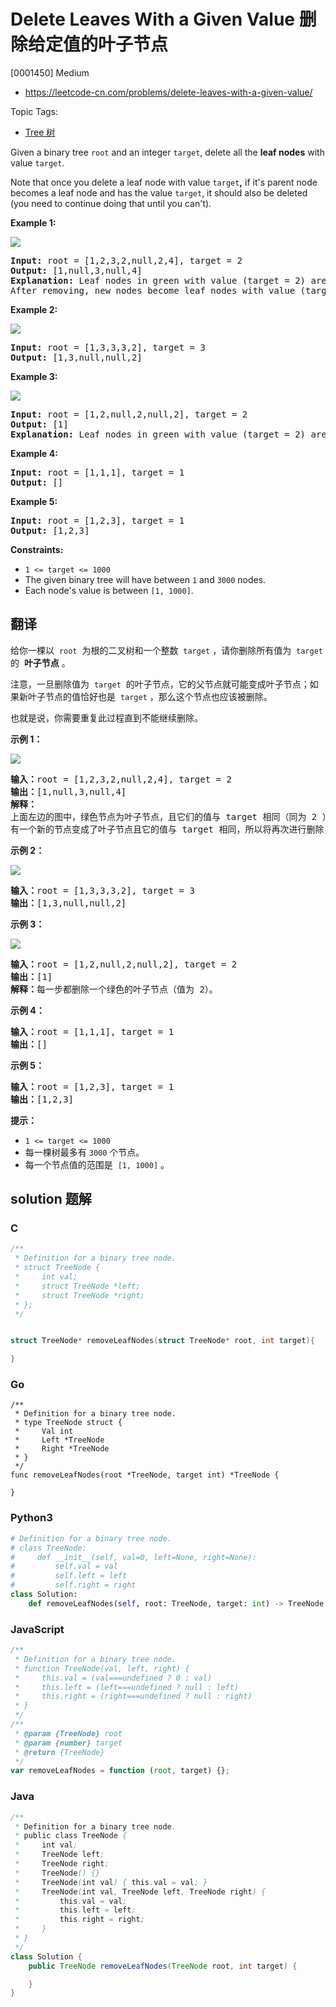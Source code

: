 # Delete Leaves With a Given Value 删除给定值的叶子节点

[0001450] Medium

- https://leetcode-cn.com/problems/delete-leaves-with-a-given-value/

Topic Tags:

- [Tree 树](https://leetcode-cn.com/tag/tree/)

Given a binary tree `root` and an integer `target`, delete all the **leaf nodes** with value `target`.

Note that once you delete a leaf node with value `target`**,** if it's parent node becomes a leaf node and has the value `target`, it should also be deleted (you need to continue doing that until you can't).

**Example 1:**

**![](https://assets.leetcode.com/uploads/2020/01/09/sample_1_1684.png)**

<pre><strong>Input:</strong> root = [1,2,3,2,null,2,4], target = 2
<strong>Output:</strong> [1,null,3,null,4]
<strong>Explanation:</strong> Leaf nodes in green with value (target = 2) are removed (Picture in left). 
After removing, new nodes become leaf nodes with value (target = 2) (Picture in center).
</pre>

**Example 2:**

**![](https://assets.leetcode.com/uploads/2020/01/09/sample_2_1684.png)**

<pre><strong>Input:</strong> root = [1,3,3,3,2], target = 3
<strong>Output:</strong> [1,3,null,null,2]
</pre>

**Example 3:**

**![](https://assets.leetcode.com/uploads/2020/01/15/sample_3_1684.png)**

<pre><strong>Input:</strong> root = [1,2,null,2,null,2], target = 2
<strong>Output:</strong> [1]
<strong>Explanation:</strong> Leaf nodes in green with value (target = 2) are removed at each step.
</pre>

**Example 4:**

<pre><strong>Input:</strong> root = [1,1,1], target = 1
<strong>Output:</strong> []
</pre>

**Example 5:**

<pre><strong>Input:</strong> root = [1,2,3], target = 1
<strong>Output:</strong> [1,2,3]
</pre>

**Constraints:**

- `1 <= target <= 1000`
- The given binary tree will have between `1` and `3000` nodes.
- Each node's value is between `[1, 1000]`.

## 翻译

给你一棵以  `root`  为根的二叉树和一个整数  `target` ，请你删除所有值为  `target` 的  **叶子节点** 。

注意，一旦删除值为  `target`  的叶子节点，它的父节点就可能变成叶子节点；如果新叶子节点的值恰好也是  `target` ，那么这个节点也应该被删除。

也就是说，你需要重复此过程直到不能继续删除。

**示例 1：**

**![](https://assets.leetcode-cn.com/aliyun-lc-upload/uploads/2020/01/16/sample_1_1684.png)**

<pre><strong>输入：</strong>root = [1,2,3,2,null,2,4], target = 2
<strong>输出：</strong>[1,null,3,null,4]
<strong>解释：
</strong>上面左边的图中，绿色节点为叶子节点，且它们的值与 target 相同（同为 2 ），它们会被删除，得到中间的图。
有一个新的节点变成了叶子节点且它的值与 target 相同，所以将再次进行删除，从而得到最右边的图。
</pre>

**示例 2：**

**![](https://assets.leetcode-cn.com/aliyun-lc-upload/uploads/2020/01/16/sample_2_1684.png)**

<pre><strong>输入：</strong>root = [1,3,3,3,2], target = 3
<strong>输出：</strong>[1,3,null,null,2]
</pre>

**示例 3：**

**![](https://assets.leetcode-cn.com/aliyun-lc-upload/uploads/2020/01/16/sample_3_1684.png)**

<pre><strong>输入：</strong>root = [1,2,null,2,null,2], target = 2
<strong>输出：</strong>[1]
<strong>解释：</strong>每一步都删除一个绿色的叶子节点（值为 2）。</pre>

**示例 4：**

<pre><strong>输入：</strong>root = [1,1,1], target = 1
<strong>输出：</strong>[]
</pre>

**示例 5：**

<pre><strong>输入：</strong>root = [1,2,3], target = 1
<strong>输出：</strong>[1,2,3]
</pre>

**提示：**

- `1 <= target <= 1000`
- 每一棵树最多有 `3000` 个节点。
- 每一个节点值的范围是  `[1, 1000]` 。

## solution 题解

### C

```c
/**
 * Definition for a binary tree node.
 * struct TreeNode {
 *     int val;
 *     struct TreeNode *left;
 *     struct TreeNode *right;
 * };
 */


struct TreeNode* removeLeafNodes(struct TreeNode* root, int target){

}
```

### Go

```golang
/**
 * Definition for a binary tree node.
 * type TreeNode struct {
 *     Val int
 *     Left *TreeNode
 *     Right *TreeNode
 * }
 */
func removeLeafNodes(root *TreeNode, target int) *TreeNode {

}
```

### Python3

```python
# Definition for a binary tree node.
# class TreeNode:
#     def __init__(self, val=0, left=None, right=None):
#         self.val = val
#         self.left = left
#         self.right = right
class Solution:
    def removeLeafNodes(self, root: TreeNode, target: int) -> TreeNode:

```

### JavaScript

```javascript
/**
 * Definition for a binary tree node.
 * function TreeNode(val, left, right) {
 *     this.val = (val===undefined ? 0 : val)
 *     this.left = (left===undefined ? null : left)
 *     this.right = (right===undefined ? null : right)
 * }
 */
/**
 * @param {TreeNode} root
 * @param {number} target
 * @return {TreeNode}
 */
var removeLeafNodes = function (root, target) {};
```

### Java

```java
/**
 * Definition for a binary tree node.
 * public class TreeNode {
 *     int val;
 *     TreeNode left;
 *     TreeNode right;
 *     TreeNode() {}
 *     TreeNode(int val) { this.val = val; }
 *     TreeNode(int val, TreeNode left, TreeNode right) {
 *         this.val = val;
 *         this.left = left;
 *         this.right = right;
 *     }
 * }
 */
class Solution {
    public TreeNode removeLeafNodes(TreeNode root, int target) {

    }
}
```
